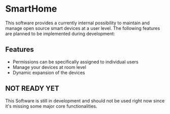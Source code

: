 # SmartHome
This software provides a currently internal possibility to maintain and manage open source smart devices at a user level. The following features are planned to be implemented during development:

## Features
* Permissions can be specifically assigned to individual users
* Manage your devices at room level
* Dynamic expansion of the devices

## NOT READY YET
This Software is still in development and should not be used right now since it's missing some major core functionalities.
